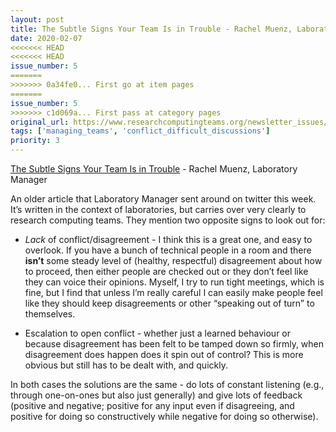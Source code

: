 ```yaml
---
layout: post
title: The Subtle Signs Your Team Is in Trouble - Rachel Muenz, Laboratory Manager
date: 2020-02-07
<<<<<<< HEAD
<<<<<<< HEAD
issue_number: 5
=======
>>>>>>> 0a34fe0... First go at item pages
=======
issue_number: 5
>>>>>>> c1d069a... First pass at category pages
original_url: https://www.researchcomputingteams.org/newsletter_issues/0005
tags: ['managing_teams', 'conflict_difficult_discussions']
priority: 3
---
```


<!-- markdownlint-disable MD033 -->
<!-- markdownlint-disable MD041 -->
<!-- markdownlint-disable MD049 -->

[The Subtle Signs Your Team Is in Trouble](https://www.labmanager.com/leadership-and-staffing/the-subtle-signs-your-team-is-in-trouble-5407) - Rachel Muenz, Laboratory Manager

An older article that Laboratory Manager sent around on twitter this week.  It’s written in the context of laboratories, but carries over very clearly to research computing teams.  They mention two opposite signs to look out for:

- *Lack* of conflict/disagreement - I think this is a great one, and easy to overlook.  If you have a bunch of technical people in a room and there **isn’t** some steady level of (healthy, respectful) disagreement about how to proceed, then either people are checked out or they don’t feel like they can voice their opinions.  Myself, I try to run tight meetings, which is fine, but I find that unless I’m really careful I can easily make people feel like they should keep disagreements or other “speaking out of turn” to themselves.

- Escalation to open conflict - whether just a learned behaviour or because disagreement has been felt to be tamped down so firmly, when disagreement does happen does it spin out of control?  This is more obvious but still has to be dealt with, and quickly.

In both cases the solutions are the same - do lots of constant listening (e.g., through one-on-ones but also just generally) and give lots of feedback (positive and negative; positive for any input even if disagreeing, and positive for doing so constructively while negative for doing so otherwise).